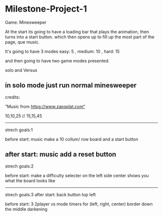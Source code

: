 # Milestone-Project-1
Game: Minesweeper

At the start its going to have a loading bar that plays the animation, then turns into a start button. which then opens up to fill up the most part of the page, que music.

It's going to have 3 modes
easy: 5 , medium: 10 , hard: 15 

and then going to have two game modes presented.

solo and Versus

in solo mode just run normal minesweeper
-----------------------------------------------------------------
credits:

“Music from https://www.zapsplat.com“



10,10,25 // 15,15,45



-----------------------------------------------------------------
strech goals:1

before start:
music
make a 10 collum/ row board
and a start button

after start:
music
add a reset button
--------------------------
strech goals:2

before start:
make a difficulty selecter on the left side
center shows you what the board looks like

--------------------------
strech goals:3
after start:
back button top left

before start:
3 2player vs mode
timers for (left, right, center)
border down the middle
darkening


